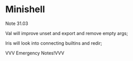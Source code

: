 # Minishell

Note 31.03

Val will improve unset and export and remove empty args;

Iris will look into connecting builtins and redir;

VVV Emergency Notes!VVV 

